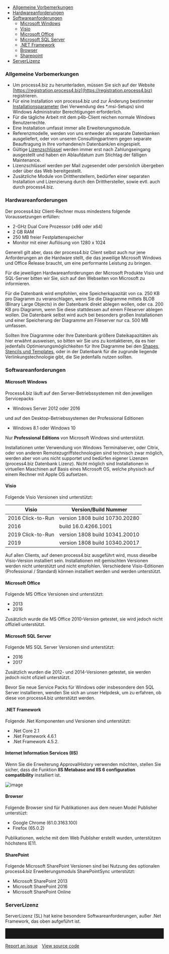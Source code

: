 - [Allgemeine Vorbemerkungen](#allgemeine-vorbemerkungen)
- [Hardwareanforderungen](#hardwareanforderungen)
- [Softwareanforderungen](#softwareanforderungen)
  - [Microsoft Windows](#microsoft-windows)   
  - [Visio](#visio)
  - [Microsoft Office](#microsoft-office)
  - [Microsoft SQL Server](#microsoft-sql-server)
  - [.NET Framework](#net-framework)
  - [Browser](#browser)
  - [Sharepoint](#sharepoint)
- [ServerLizenz](#serverlizenz)



### Allgemeine Vorbemerkungen

-   Um process4.biz zu herunterladen, müssen Sie sich auf der Website [https://registration.process4.biz](https://registration.process4.biz) registrieren.
-   Für eine Installation von process4.biz und zur Änderung bestimmter [Installationsparameter](installationsparameter) (bei Verwendung des \*.msi-Setups) sind Windows Administrator Berechtigungen erforderlich.
-   Für die tägliche Arbeit mit dem p4b-Client reichen normale Windows Benutzerrechte.
-   Eine Installation umfasst immer alle Erweiterungsmodule.
-   Referenzmodelle, werden von uns entweder als separate Datenbanken ausgeliefert, oder von unseren Consultingpartnern gegen separate Beauftragung in Ihre vorhandene/n Datenbank/en eingespielt.
-   Gültige [Lizenzschlüssel](lizenzierung) werden immer erst nach Zahlungseingang ausgestellt und haben ein Ablaufdatum zum Stichtag der fälligen Maintenance.
-   Lizenzschlüssel werden per Mail zugesendet oder persönlich übergeben oder über das Web bereitgestellt.
-   Zusätzliche Module von Drittherstellern, bedürfen einer separaten Installation und Lizenzierung durch den Dritthersteller, sowie evtl. auch durch process4.biz.


### Hardwareanforderungen

Der process4.biz Client-Rechner muss mindestens folgende Voraussetzungen erfüllen:

-   2-GHz Dual Core Prozessor (x86 oder x64)
-   2 GB RAM
-   250 MB freier Festplattenspeicher
-   Monitor mit einer Auflösung von 1280 x 1024

<div class="info">
Generell gilt aber, dass der process4.biz Client selbst auch nur jene Anforderungen an die Hardware stellt, die das jeweilige Microsoft Windows und Office Release braucht, um eine performante Leistung zu bringen.  
  </div>
  
Für die jeweiligen Hardwareanforderungen der Microsoft Produkte Visio und SQL-Server bitten wir Sie, sich auf den Webseiten von Microsoft zu informieren.

Für die Datenbank wird empfohlen, eine Speicherkapazität von ca. 250 KB pro Diagramm zu veranschlagen, wenn Sie die Diagramme mittels BLOB (Binary Large Objects) in der Datenbank direkt ablegen wollen, oder ca. 200 KB pro Diagramm, wenn Sie diese stattdessen auf einem Fileserver ablegen wollen. Die Datenbank selbst wird auch bei besonders großen Installationen und einer Speicherung der Diagramme am Fileserver nur ca. 500 MB umfassen.

Sollten Ihre Diagramme oder Ihre Datenbank größere Dateikapazitäten als hier erwähnt ausweisen, so bitten wir Sie uns zu kontaktieren, da es hier jedenfalls Optimierungsmöglichkeiten für Ihre Diagramme bei den [Shapes, Stencils und Templates](Shapes_Stencils_Templates), oder in der Datenbank für die zugrunde liegende Verlinkungstechnologie gibt, die Sie jedenfalls nutzen sollten.

### Softwareanforderungen
#### Microsoft Windows

Process4.biz läuft auf den Server-Betriebssystemen mit den jeweiligen
Servicepacks

-   Windows Server 2012 oder 2016

und auf den Desktop-Betriebssystemen der Professional Editionen

-   Windows 8.1 oder Windows 10

Nur __Professional Editions__ von Microsoft Windows sind unterstützt.

Installationen unter Verwendung von Windows Terminalserver, oder Citrix, oder von anderen Remotezugriffstechnologien sind technisch zwar möglich, werden aber von uns nicht supportet und bedürfen eigener Lizenzen (process4.biz Datenbank Lizenz). Nicht möglich sind Installationen in virtuellen Maschinen auf Basis eines Microsoft OS, welche physisch auf einem Rechner mit Apple OS aufsetzen.

#### Visio

Folgende Visio Versionen sind unterstützt:

| Visio | Version/Build Nummer |
| ------------- |-------------|
| 2016 Click-to-Run | version 1808 build 10730.20280 |
| 2016 | build 16.0.4266.1001 |
| 2019 Click-to-Run | version 1808 build 10341.20010 |
| 2019 | version 1808 build 10340.20017 |

<div class="info">
Auf allen Clients, auf denen process4.biz ausgeführt wird, muss dieselbe Visio-Version installiert sein. Installationen mit gemischten Versionen werden nicht unterstützt und nicht empfohlen. Verschiedene Visio-Editionen (Professional / Standard) können installiert werden und werden unterstützt.
</div>

#### Microsoft Office

Folgende MS Office Versionen sind unterstützt:
- 2013
- 2016
 
Zusätzlich wurde die MS Office 2010-Version getestet, sie wird jedoch nicht offiziell unterstützt.

#### Microsoft SQL Server 

Folgende MS SQL Server Versionen sind unterstützt:
 - 2016
 - 2017 
 
Zusätzlich wurden die 2012- und 2014-Versionen getestet, sie werden jedoch nicht ofiziell unterstützt.

<div class="warning">
Bevor Sie neue Service Packs für Windows oder insbesondere den SQL Server installieren, wenden Sie sich an unser Helpdesk, um zu erfahren, ob diese von process4.biz unterstützt werden.
</div>

#### .NET Framework

Folgende .Net Komponenten und Versionen sind unterstützt:
- .Net Core 2.1
- .Net Framework 4.6.1 
- .Net Framework 4.5.2.

#### Internet Information Services (IIS)

Wenn Sie die Erweiterung ApprovalHistory verwenden möchten, stellen Sie sicher, dass die Funktion __IIS Metabase and IIS 6 configuration compatibility__ installiert ist. 

![image](//images.ctfassets.net/6mz8d8cle1nl/3XT9M0zMT6nR7AulX3plIW/26825a9a028fe9d79f1b62d5feb1137f/image.png)


#### Browser

Folgende Browser sind für Publikationen aus dem neuen Model Publisher unterstüzt: 
- Google Chrome (61.0.3163.100)
- Firefox (65.0.2)
 
Publikationen, welche mit dem Web Publisher erstellt wurden, unterstützen höchstens IE11.

#### SharePoint

Folgende Microsoft SharePoint Versionen sind bei Nutzung des optionalen process4.biz Erweiterungsmoduls SharePointSync unterstützt: 
 - Microsoft SharePoint 2013
 - Microsoft SharePoint 2016
 - Microsoft SharePoint Online

### ServerLizenz

ServerLizenz (SL) hat keine besondere Softwareanforderungen, außer .Net Framework, das oben aufgeführt ist.
<hr style="padding-top:2rem" />
<a href="https://github.com/process4/docs/issues" target="_blank" class="bgw btn btn-primary btn-lg shadow-sm">Report an issue</a>
<a href="https://github.com/process4/docs" target="_blank" class="bgw btn btn-primary btn-lg shadow-sm" style="margin-left:10px;">View source code</a>